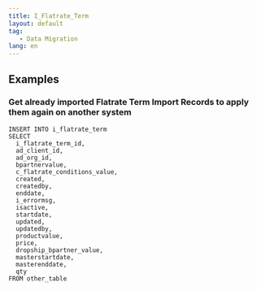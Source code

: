 ```yaml
---
title: I_Flatrate_Term
layout: default
tag: 
   - Data Migration
lang: en
---
```


## Examples

### Get already imported Flatrate Term Import Records to apply them again on another system
```
INSERT INTO i_flatrate_term 
SELECT
  i_flatrate_term_id,
  ad_client_id,
  ad_org_id,
  bpartnervalue,
  c_flatrate_conditions_value,
  created,
  createdby,
  enddate,
  i_errormsg,
  isactive,
  startdate,
  updated,
  updatedby,
  productvalue,
  price,
  dropship_bpartner_value,
  masterstartdate,
  masterenddate,
  qty
FROM other_table


```
